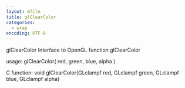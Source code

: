 ```yaml
---
layout: mfile
title: glClearColor
categories:
  - wrap
encoding: UTF-8
---
```


glClearColor  Interface to OpenGL function glClearColor

usage:  glClearColor( red, green, blue, alpha )

C function:  void glClearColor(GLclampf red, GLclampf green, GLclampf blue, GLclampf alpha)